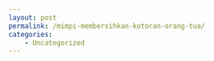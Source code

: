 ```yaml
---
layout: post
permalink: /mimpi-membersihkan-kotoran-orang-tua/
categories:
    - Uncategorized
---
```


